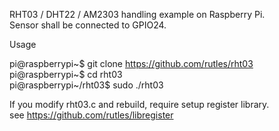 RHT03 / DHT22 / AM2303 handling example on Raspberry Pi.<br>
Sensor shall be connected to GPIO24.

Usage

pi@raspberrypi~$ git clone https://github.com/rutles/rht03<br>
pi@raspberrypi~$ cd rht03<br>
pi@raspberrypi~/rht03$ sudo ./rht03

If you modify rht03.c and rebuild, require setup register library.<br>
see https://github.com/rutles/libregister
